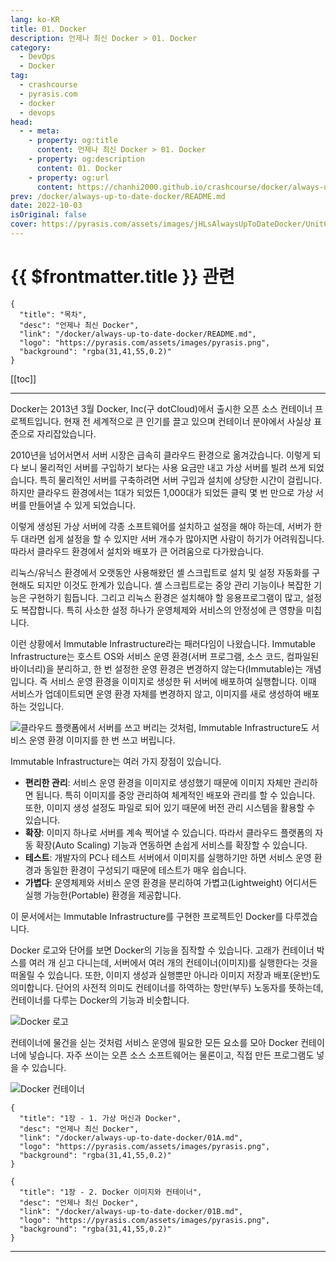```yaml
---
lang: ko-KR
title: 01. Docker
description: 언제나 최신 Docker > 01. Docker
category: 
  - DevOps
  - Docker
tag: 
  - crashcourse
  - pyrasis.com
  - docker
  - devops
head:
  - - meta:
    - property: og:title
      content: 언제나 최신 Docker > 01. Docker
    - property: og:description
      content: 01. Docker
    - property: og:url
      content: https://chanhi2000.github.io/crashcourse/docker/always-up-to-date-docker/01.html
prev: /docker/always-up-to-date-docker/README.md
date: 2022-10-03
isOriginal: false
cover: https://pyrasis.com/assets/images/jHLsAlwaysUpToDateDocker/Unit01/1.png
---
```


# {{ $frontmatter.title }} 관련

```component VPCard
{
  "title": "목차",
  "desc": "언제나 최신 Docker",
  "link": "/docker/always-up-to-date-docker/README.md",
  "logo": "https://pyrasis.com/assets/images/pyrasis.png",
  "background": "rgba(31,41,55,0.2)"
}
```

[[toc]]

---

<SiteInfo
  name="01. Docker"
  desc="언제나 최신 Docker"
  url="https://pyrasis.com/jHLsAlwaysUpToDateDocker/Unit01"
  logo="https://pyrasis.com/assets/images/pyrasis.png"
  preview="https://pyrasis.com/assets/images/jHLsAlwaysUpToDateDocker/Unit01/1.png"/>

Docker는 2013년 3월 Docker, Inc(구 dotCloud)에서 출시한 오픈 소스 컨테이너 프로젝트입니다. 현재 전 세계적으로 큰 인기를 끌고 있으며 컨테이너 분야에서 사실상 표준으로 자리잡았습니다.

2010년을 넘어서면서 서버 시장은 급속히 클라우드 환경으로 옮겨갔습니다. 이렇게 되다 보니 물리적인 서버를 구입하기 보다는 사용 요금만 내고 가상 서버를 빌려 쓰게 되었습니다. 특히 물리적인 서버를 구축하려면 서버 구입과 설치에 상당한 시간이 걸립니다. 하지만 클라우드 환경에서는 1대가 되었든 1,000대가 되었든 클릭 몇 번 만으로 가상 서버를 만들어낼 수 있게 되었습니다.

이렇게 생성된 가상 서버에 각종 소프트웨어를 설치하고 설정을 해야 하는데, 서버가 한 두 대라면 쉽게 설정을 할 수 있지만 서버 개수가 많아지면 사람이 하기가 어려워집니다. 따라서 클라우드 환경에서 설치와 배포가 큰 어려움으로 다가왔습니다.

리눅스/유닉스 환경에서 오랫동안 사용해왔던 셸 스크립트로 설치 및 설정 자동화를 구현해도 되지만 이것도 한계가 있습니다. 셸 스크립트로는 중앙 관리 기능이나 복잡한 기능은 구현하기 힘듭니다. 그리고 리눅스 환경은 설치해야 할 응용프로그램이 많고, 설정도 복잡합니다. 특히 사소한 설정 하나가 운영체제와 서비스의 안정성에 큰 영향을 미칩니다.

이런 상황에서 Immutable Infrastructure라는 패러다임이 나왔습니다. Immutable Infrastructure는 호스트 OS와 서비스 운영 환경(서버 프로그램, 소스 코드, 컴파일된 바이너리)을 분리하고, 한 번 설정한 운영 환경은 변경하지 않는다(Immutable)는 개념입니다. 즉 서비스 운영 환경을 이미지로 생성한 뒤 서버에 배포하여 실행합니다. 이때 서비스가 업데이트되면 운영 환경 자체를 변경하지 않고, 이미지를 새로 생성하여 배포하는 것입니다.

![클라우드 플랫폼에서 서버를 쓰고 버리는 것처럼, Immutable Infrastructure도 서비스 운영 환경 이미지를 한 번 쓰고 버립니다.](https://pyrasis.com/assets/images/jHLsAlwaysUpToDateDocker/Unit01/1.png)

Immutable Infrastructure는 여러 가지 장점이 있습니다.

- **편리한 관리**: 서비스 운영 환경을 이미지로 생성했기 때문에 이미지 자체만 관리하면 됩니다. 특히 이미지를 중앙 관리하여 체계적인 배포와 관리를 할 수 있습니다. 또한, 이미지 생성 설정도 파일로 되어 있기 때문에 버전 관리 시스템을 활용할 수 있습니다.
- **확장**: 이미지 하나로 서버를 계속 찍어낼 수 있습니다. 따라서 클라우드 플랫폼의 자동 확장(Auto Scaling) 기능과 연동하면 손쉽게 서비스를 확장할 수 있습니다.
- **테스트**: 개발자의 PC나 테스트 서버에서 이미지를 실행하기만 하면 서비스 운영 환경과 동일한 환경이 구성되기 때문에 테스트가 매우 쉽습니다.
- **가볍다**: 운영체제와 서비스 운영 환경을 분리하여 가볍고(Lightweight) 어디서든 실행 가능한(Portable) 환경을 제공합니다.

이 문서에서는 Immutable Infrastructure를 구현한 프로젝트인 Docker를 다루겠습니다.

Docker 로고와 단어를 보면 Docker의 기능을 짐작할 수 있습니다. 고래가 컨테이너 박스를 여러 개 싣고 다니는데, 서버에서 여러 개의 컨테이너(이미지)를 실행한다는 것을 떠올릴 수 있습니다. 또한, 이미지 생성과 실행뿐만 아니라 이미지 저장과 배포(운반)도 의미합니다. 단어의 사전적 의미도 컨테이너를 하역하는 항만(부두) 노동자를 뜻하는데, 컨테이너를 다루는 Docker의 기능과 비슷합니다.

![Docker 로고](https://pyrasis.com/assets/images/jHLsAlwaysUpToDateDocker/Unit01/2.webp)

컨테이너에 물건을 싣는 것처럼 서비스 운영에 필요한 모든 요소를 모아 Docker 컨테이너에 넣습니다. 자주 쓰이는 오픈 소스 소프트웨어는 물론이고, 직접 만든 프로그램도 넣을 수 있습니다.

![Docker 컨테이너](https://pyrasis.com/assets/images/jHLsAlwaysUpToDateDocker/Unit01/3.png)

```component VPCard
{
  "title": "1장 - 1. 가상 머신과 Docker",
  "desc": "언제나 최신 Docker",
  "link": "/docker/always-up-to-date-docker/01A.md",
  "logo": "https://pyrasis.com/assets/images/pyrasis.png",
  "background": "rgba(31,41,55,0.2)"
}
```

```component VPCard
{
  "title": "1장 - 2. Docker 이미지와 컨테이너",
  "desc": "언제나 최신 Docker",
  "link": "/docker/always-up-to-date-docker/01B.md",
  "logo": "https://pyrasis.com/assets/images/pyrasis.png",
  "background": "rgba(31,41,55,0.2)"
}
```

---
